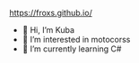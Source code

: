 https://froxs.github.io/
- 👋 Hi, I’m Kuba 
- 👀 I’m interested in motocorss
- 🌱 I’m currently learning C#


<!---
FroxS/FroxS is a ✨ special ✨ repository because its `README.md` (this file) appears on your GitHub profile.
You can click the Preview link to take a look at your changes.
--->

